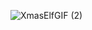 ![XmasElfGIF (2)](https://user-images.githubusercontent.com/26031435/204634477-c652042a-68c6-4e47-93ab-79bab71090c7.gif)
